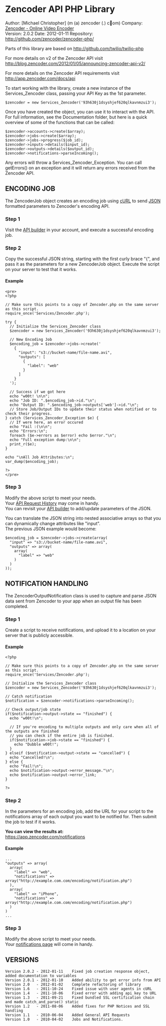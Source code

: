 Zencoder API PHP Library
==========================

Author:  [Michael Christopher] (m (a) zencoder (.) c&#1;om)
Company: [Zencoder - Online Video Encoder](http://www.zencoder.com)  
Version: 2.0.2
Date:    2012-01-11
Repository: <http://github.com/zencoder/zencoder-php/>

Parts of this library are based on <http://github.com/twilio/twilio-php>

For more details on v2 of the Zencoder API visit
<http://blog.zencoder.com/2012/01/05/announcing-zencoder-api-v2/>

For more details on the Zencoder API requirements visit
<http://app.zencoder.com/docs/api>

To start working with the library, create a new instance of the Services_Zencoder class, passing
your API Key as the 1st parameter.

    $zencoder = new Services_Zencoder('93h630j1dsyshjef620qlkavnmzui3');

Once you have created the object, you can use it to interact with the API. For full information,
see the Documentation folder, but here is a quick overview of some of the functions that can be
called:

    $zencoder->accounts->create($array);
    $zencoder->jobs->create($array);
    $zencoder->jobs->progress($job_id);
    $zencoder->inputs->details($input_id);
    $zencoder->outputs->details($output_id);
    $zencoder->notifications->parseIncoming();

Any errors will throw a Services_Zencoder_Exception. You can call getErrors() on an exception
and it will return any errors received from the Zencoder API.


ENCODING JOB
------------
The ZencoderJob object creates an encoding job using [cURL](http://zencoder.com/docs/glossary/curl/)
to send [JSON](http://zencoder.com/docs/glossary/json/) formatted parameters to Zencoder's encoding API.

### Step 1
Visit the [API builder](https://app.zencoder.com/api_builder) in your account,
and execute a successful encoding job.

### Step 2
Copy the successful JSON string, starting with the first curly brace "{",
and pass it as the parameters for a new ZencoderJob object. Execute the script on your server to test that it works.

#### Example
    <pre>
    <?php

    // Make sure this points to a copy of Zencoder.php on the same server as this script.
    require_once('Services/Zencoder.php');

    try {
      // Initialize the Services_Zencoder class
      $zencoder = new Services_Zencoder('93h630j1dsyshjef620qlkavnmzui3');

      // New Encoding Job
      $encoding_job = $zencoder->jobs->create('
        {
          "input": "s3://bucket-name/file-name.avi",
          "outputs": [
            {
              "label": "web"
            }
          ]
        }
      ');

      // Success if we got here
      echo "w00t! \n\n";
      echo "Job ID: ".$encoding_job->id."\n";
      echo "Output ID: ".$encoding_job->outputs['web']->id."\n";
      // Store Job/Output IDs to update their status when notified or to check their progress.
    } catch (Services_Zencoder_Exception $e) {
      // If were here, an error occured
      echo "Fail :(\n\n";
      echo "Errors:\n";
      foreach ($e->errors as $error) echo $error."\n";
      echo "Full exception dump:\n\n";
      print_r($e);
    }

    echo "\nAll Job Attributes:\n";
    var_dump($encoding_job);

    ?>
    </pre>

### Step 3
Modify the above script to meet your needs.  
Your [API Request History](https://app.zencoder.com/api_requests) may come in handy.  
You can revisit your [API builder](https://app.zencoder.com/api_builder) to add/update parameters of the JSON.  

You can translate the JSON string into nested associative arrays so that you can dynamically change attributes like "input".  
The previous JSON example would become:

    $encoding_job = $zencoder->jobs->create(array(
      "input" => "s3://bucket-name/file-name.avi",
      "outputs" => array(
        array(
          "label" => "web"
        )
      )
    ));

NOTIFICATION HANDLING
----------------------
The ZencoderOutputNotification class is used to capture and parse JSON data sent from
Zencoder to your app when an output file has been completed.



### Step 1
Create a script to receive notifications, and upload it to a location on your server that is publicly accessible.

#### Example
    <?php

    // Make sure this points to a copy of Zencoder.php on the same server as this script.
    require_once('Services/Zencoder.php');

    // Initialize the Services_Zencoder class
    $zencoder = new Services_Zencoder('93h630j1dsyshjef620qlkavnmzui3');

    // Catch notification
    $notification = $zencoder->notifications->parseIncoming();

    // Check output/job state
    if($notification->output->state == "finished") {
      echo "w00t!\n";

      // If you're encoding to multiple outputs and only care when all of the outputs are finished
      // you can check if the entire job is finished.
      if($notification->job->state == "finished") {
        echo "Dubble w00t!";
      }
    } elseif ($notification->output->state == "cancelled") {
      echo "Cancelled!\n";
    } else {
      echo "Fail!\n";
      echo $notification->output->error_message."\n";
      echo $notification->output->error_link;
    }

    ?>

### Step 2
In the parameters for an encoding job, add the URL for your script to the notifications array of each output you want to be notified for. 
Then submit the job to test if it works.  

**You can view the results at:**  
<https://app.zencoder.com/notifications>

#### Example
    ...
    "outputs" => array(
      array(
        "label" => "web",
        "notifications" => array("http://example.com.com/encoding/notification.php")
      ),
      array(
        "label" => "iPhone",
        "notifications" => array("http://example.com.com/encoding/notification.php")
      )
    )
    ...


### Step 3
Modify the above script to meet your needs.  
Your [notifications page](https://app.zencoder.com/notifications) will come in handy.

VERSIONS
---------
    Version 2.0.2 - 2012-01-11    Fixed job creation response object, added documentation to variables
    Version 2.0.1 - 2012-01-10    Added ability to get error info from API
    Version 2.0   - 2012-01-02    Complete refactoring of library
    Version 1.6   - 2011-10-24    Fixed issue with user agents in cURL
    Version 1.4   - 2011-10-06    Fixed error with adding api_key to URL
    Version 1.3   - 2011-09-21    Fixed bundled SSL certification chain and made catch_and_parse() static
    Version 1.2   - 2011-08-06    Added fixes for PHP Notices and SSL handling
    Version 1.1   - 2010-06-04    Added General API Requests
    Version 1.0   - 2010-04-02    Jobs and Notifications.